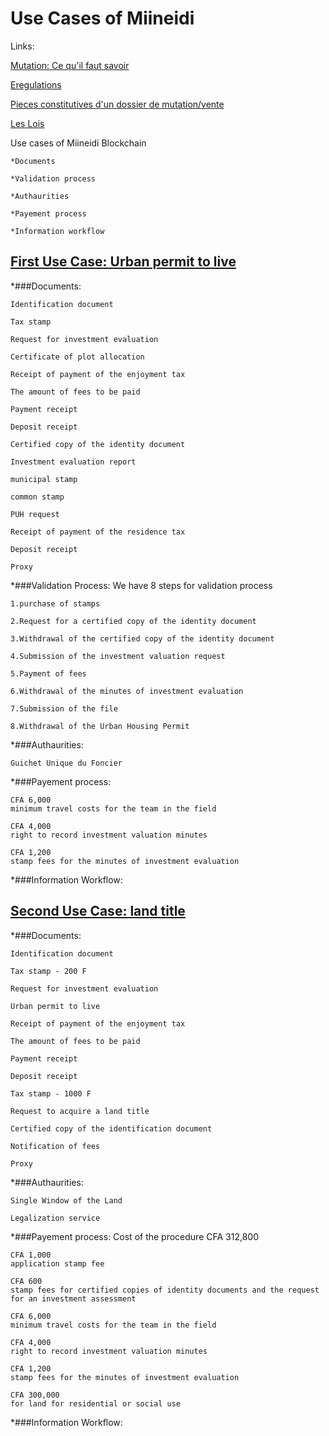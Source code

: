 # Use Cases of Miineidi

Links:

[Mutation: Ce qu'il faut savoir](https://www.burkina24.com/2016/01/21/droits-de-mutations-des-terrains-dhabitation-ce-quil-faut-savoir/)

[Eregulations](https://burkinafaso.eregulations.org)

[Pieces constitutives d'un dossier de mutation/vente](http://infosfiscalesbf.over-blog.com/2016/03/pieces-constitutives-d-un-dossier-de-mutation-vente.html)

[Les Lois](http://extwprlegs1.fao.org/docs/pdf/bkf139639.pdf)

Use cases of Miineidi Blockchain

    *Documents

    *Validation process

    *Authaurities

    *Payement process

    *Information workflow

## [First Use Case: Urban permit to live](https://burkinafaso.eregulations.org/procedure/82/27?l=fr)

*###Documents:

    Identification document

    Tax stamp

    Request for investment evaluation

    Certificate of plot allocation

    Receipt of payment of the enjoyment tax
    
    The amount of fees to be paid

    Payment receipt

    Deposit receipt

    Certified copy of the identity document

    Investment evaluation report

    municipal stamp

    common stamp

    PUH request

    Receipt of payment of the residence tax

    Deposit receipt

    Proxy

*###Validation Process:
We have 8 steps for validation process

    1.purchase of stamps

    2.Request for a certified copy of the identity document

    3.Withdrawal of the certified copy of the identity document

    4.Submission of the investment valuation request

    5.Payment of fees

    6.Withdrawal of the minutes of investment evaluation

    7.Submission of the file

    8.Withdrawal of the Urban Housing Permit

*###Authaurities:

    Guichet Unique du Foncier

*###Payement process:

    CFA 6,000
    minimum travel costs for the team in the field

    CFA 4,000
    right to record investment valuation minutes

    CFA 1,200
    stamp fees for the minutes of investment evaluation

*###Information Workflow:

## [Second Use Case: land title](https://burkinafaso.eregulations.org/procedure/83/25?l=fr)

*###Documents:

    Identification document

    Tax stamp - 200 F

    Request for investment evaluation

    Urban permit to live

    Receipt of payment of the enjoyment tax

    The amount of fees to be paid

    Payment receipt

    Deposit receipt

    Tax stamp - 1000 F

    Request to acquire a land title

    Certified copy of the identification document

    Notification of fees

    Proxy

*###Authaurities:

    Single Window of the Land

    Legalization service

*###Payement process: Cost of the procedure CFA 312,800

    CFA 1,000
    application stamp fee

    CFA 600
    stamp fees for certified copies of identity documents and the request for an investment assessment

    CFA 6,000
    minimum travel costs for the team in the field

    CFA 4,000
    right to record investment valuation minutes

    CFA 1,200
    stamp fees for the minutes of investment evaluation

    CFA 300,000
    for land for residential or social use

*###Information Workflow:
